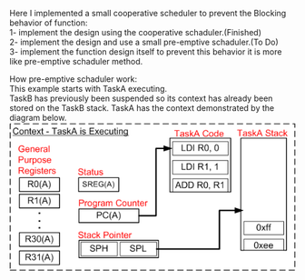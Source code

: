 Here I implemented a small cooperative scheduler to prevent the Blocking behavior of function:\
1- implement the design using the cooperative schaduler.(Finished)\
2- implement the design and use a small pre-emptive schaduler.(To Do)\
3- implement the function design itself to prevent this behavior it is more like pre-emptive schaduler method.

How pre-emptive schaduler work:\
This example starts with TaskA executing.\
TaskB has previously been suspended so its context has already been stored on the TaskB stack.
TaskA has the context demonstrated by the diagram below.
![img_2.png](img_2.png)
